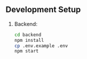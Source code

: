 ## Development Setup

1. Backend:
   ```bash
   cd backend
   npm install
   cp .env.example .env
   npm start